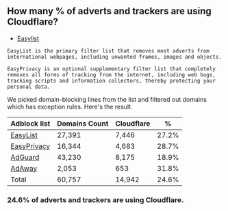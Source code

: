 ## How many % of adverts and trackers are using Cloudflare?


- [Easylist](https://web.archive.org/web/20210516110248/https://easylist.to/)
```
EasyList is the primary filter list that removes most adverts from international webpages, including unwanted frames, images and objects.

EasyPrivacy is an optional supplementary filter list that completely removes all forms of tracking from the internet, including web bugs, tracking scripts and information collectors, thereby protecting your personal data.
```


We picked domain-blocking lines from the list and filtered out domains which has exception rules.
Here's the result.


| Adblock list | Domains Count | Cloudflare | % |
| --- | --- | --- | --- |
| [EasyList](https://easylist.to/easylist/easylist.txt) | 27,391 | 7,446 | 27.2% |
| [EasyPrivacy](https://easylist.to/easylist/easyprivacy.txt) | 16,344 | 4,683 | 28.7% |
| [AdGuard](https://adguardteam.github.io/AdGuardSDNSFilter/Filters/filter.txt) | 43,230 | 8,175 | 18.9% |
| [AdAway](https://raw.githubusercontent.com/AdAway/adaway.github.io/master/hosts.txt) | 2,053 | 653 | 31.8% |
| Total | 60,757 | 14,942 | 24.6% |


### 24.6% of adverts and trackers are using Cloudflare.